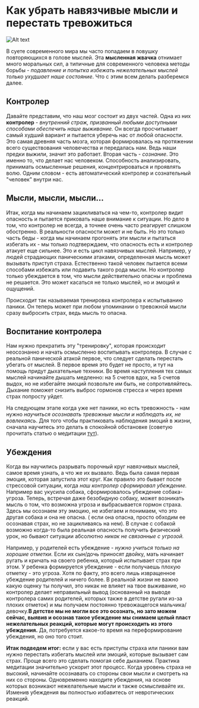 # Как убрать навязчивые мысли и перестать тревожиться

![Alt text](https://avatars.mds.yandex.net/get-zen_doc/1066925/pub_5afbfcc5482677990692ed90_5afbff08256d5c10df009161/scale_600 "Описание картинки")

В суете современного мира мы часто попадаем в ловушку повторяющихся в голове мыслей. Эта **мысленная жвачка** отнимает много моральных сил, а типичные для современного человека методы борьбы - *подавление и попытка избежать нежелательных мыслей только ухудшает наше состояние*. Что с этим всем делать разберемся далее.

## Контролер

Давайте представим, что наш мозг состоит из двух частей. Одна из них **контролер** - *внутренний страж, призванный любыми доступными способами обеспечить наше выживание.* Он всегда просчитывает самый худший вариант и пытается уберечь нас от любой опасности. Это самая древняя часть мозга, которая формировалась на протяжении всего существования человечества и передалась нам. Ведь наши предки выжили, значит это работает. Вторая часть - *сознание*. Это именно то, что делает нас человеком. Способность анализировать, принимать осмысленные решения, концентрироваться и проявлять волю. Одним словом - есть автоматический контролер и сознательный "человек" внутри нас.

## Мысли, мысли, мысли...

Итак, когда мы начинаем зацикливаться на чем-то, контролер видит опасность и пытается приковать наше внимание к ситуации. Но дело в том, что контролер не всегда, а точнее очень часто реагирует слишком обостренно. В реальности опасности может и не быть. Но это только часть беды - когда мы начинаем прогонять эти мысли и пытаться избегать их - мы только подтверждаем, что опасность есть и контролер атакует еще сильнее. Это и есть цикл навязчивых мыслей. Например, у людей страдающих паническими атаками, определенная мысль может вызывать приступ страха. Естественно такой человек пытается всеми способами избежать или подавить такого рода мысли. Но контролер только убеждается в том, что мысли действительно опасны и проблема не решается. Это может касаться не только мыслей, но и эмоций и ощущений.

Происходит так называемая тренировка контролера к испытыванию паники. Он теперь может при любом упоминании о тревожной мысли сразу выбросить страх, ведь мысль то опасна.

## Воспитание контролера

Нам нужно прекратить эту "тренировку", которая происходит неосознанно и начать осмысленно воспитывать контролера. В случае с реальной панической атакой первое, что следует сделать перестать убегать от мыслей. В первое время это будет не просто, и тут на помощь придут дыхательные техники. Во время наступления тех самых мыслей начинайте дышать медленно: на 5 счетов вдох, на 5 счетов выдох, но не избегайте эмоций позвольте им быть, не сопротивляйтесь. Дыхание поможет снизить выброс гормонов стресса и через время страх попросту уйдет.

На следующем этапе когда уже нет паники, но есть тревожность - нам нужно *научиться осознавать тревожные мысли и наблюдать их, не вовлекаясь*. Для того чтобы практиковать наблюдения эмоций в жизни, сначала научитесь это делать в спокойной обстановке (советую прочитать статью о медитации [тут](https://zen.yandex.ru/media/id/5aca3120dd24841275b7e6d8/vse-o-praktike-meditacii-kak-stat-spokoinee-i-izbavitsia-ot-stressa-5aeb000279885e47d5eb38bd "Статья о медитации")).

## Убеждения

Когда вы научились разрывать порочный круг навязчивых мыслей, самое время узнать, а что же их вызвало. Ведь была самая первая эмоция, которая запустила этот круг. Как правило это бывает после стрессовой ситуации, когда *наш контролер сформировал убеждение.* Например вас укусила собака, сформировалось убеждение собака-угроза. Теперь, встречая даже безобидную собаку, может возникать мысль о том, что возможна угроза и выбрасывается гормон страха. Здесь мы осознаем эту эмоцию, не избегаем и понимаем, что это другая собака и она не опасна. ( если она опасна, просто обходим ее осознавая страх, но не зацикливаясь на нем). В случае с собакой возможно когда-то была реальная опасность получить физический урок, но бывают ситуации абсолютно *никак не связанные с угрозой.*

Например, у родителей есть убеждение - *нужно учиться только на хорошие отметки.* Если их сын/дочь приносят двойку, мать начинает ругать и кричать на своего ребенка, который испытывает страх при этом. У ребенка формируется убеждение - если получаешь плохую отметку - это угроза. Хотя по факту, это всего лишь извращенное убеждение родителей и ничего более. В реальной жизни не важно какую оценку ты получил, это никак не влияет на твое выживание, но контролер делает неправильный вывод (основанный на выводе контролера самих родителей, которых также в детстве ругали из-за плохих отметок) и мы получаем постоянно тревожащегося мальчика/девочку.**В детстве мы не могли все это осознать, но зато можем сейчас, выявив и осознав такое убеждение мы снимаем целый пласт нежелательных реакций, которые могут происходить из этого убеждения.** Да, потребуется какое-то время на переформирование убеждения, но оно того стоит.

**Итак подведем итог:** если у вас есть приступы страха или паники вам нужно перестать избегать мыслей или эмоций, которые вызывает сам страх. Проще всего это сделать помогая себе дыханием. Практика медитации значительно ускорит этот процесс. Когда уровень страха не высокий, начинайте осознавать со стороны свои мысли и смотреть на них со стороны. Одновременно находите убеждения, на основе которых возникают нежелательные мысли и также осмысливайте их. Изменив убеждения вы полностью избавитесь от невротических реакций.
